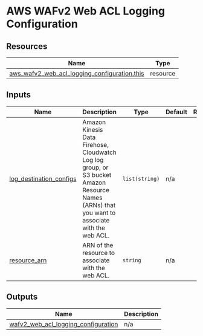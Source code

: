 # AWS WAFv2 Web ACL Logging Configuration

## Resources

| Name                                                                                                                                                            | Type     |
| --------------------------------------------------------------------------------------------------------------------------------------------------------------- | -------- |
| [aws_wafv2_web_acl_logging_configuration.this](https://registry.terraform.io/providers/hashicorp/aws/latest/docs/resources/wafv2_web_acl_logging_configuration) | resource |

## Inputs

| Name                                                                                                   | Description                                                                                                                                    | Type           | Default | Required |
| ------------------------------------------------------------------------------------------------------ | ---------------------------------------------------------------------------------------------------------------------------------------------- | -------------- | ------- | :------: |
| <a name="input_log_destination_configs"></a> [log_destination_configs](#input_log_destination_configs) | Amazon Kinesis Data Firehose, Cloudwatch Log log group, or S3 bucket Amazon Resource Names (ARNs) that you want to associate with the web ACL. | `list(string)` | n/a     |   yes    |
| <a name="input_resource_arn"></a> [resource_arn](#input_resource_arn)                                  | ARN of the resource to associate with the web ACL.                                                                                             | `string`       | n/a     |   yes    |

## Outputs

| Name                                                                                                                                         | Description |
| -------------------------------------------------------------------------------------------------------------------------------------------- | ----------- |
| <a name="output_wafv2_web_acl_logging_configuration"></a> [wafv2_web_acl_logging_configuration](#output_wafv2_web_acl_logging_configuration) | n/a         |
